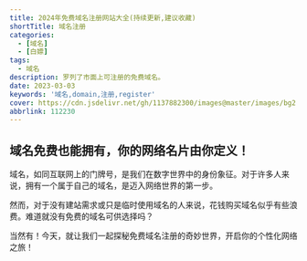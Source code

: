 ```yaml
---
title: 2024年免费域名注册网站大全(持续更新,建议收藏)
shortTitle: 域名注册
categories:
  - [域名]
  - [白嫖]
tags:
  - 域名
description: 罗列了市面上可注册的免费域名。
date: 2023-03-03
keywords: '域名,domain,注册,register'
cover: https://cdn.jsdelivr.net/gh/1137882300/images@master/images/bg2.png  
abbrlink: 112230
---
```



## 域名免费也能拥有，你的网络名片由你定义！

域名，如同互联网上的门牌号，是我们在数字世界中的身份象征。对于许多人来说，拥有一个属于自己的域名，是迈入网络世界的第一步。

然而，对于没有建站需求或只是临时使用域名的人来说，花钱购买域名似乎有些浪费。难道就没有免费的域名可供选择吗？

当然有！今天，就让我们一起探秘免费域名注册的奇妙世界，开启你的个性化网络之旅！
